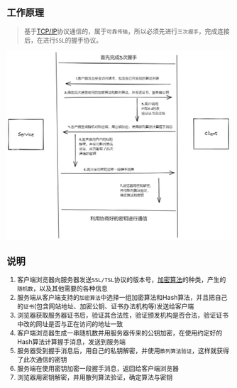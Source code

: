 ## 工作原理
> 基于[TCP/IP](./TCP-IP.md)协议通信的，属于`可靠传输`，所以必须先进行`三次握手`，完成连接后，在进行`SSL`的握手协议。


![HTTPS.png](../img/HTTPS.png)

## 说明
1. 客户端浏览器向服务器发送`SSL/TSL`协议的版本号，[加密算法](./encryption.md)的种类，产生的`随机数`，以及其他需要的各种信息
2. 服务端从客户端支持的`加密算法`中选择一组加密算法和Hash算法，并且把自己的`证书`(包含网站地址、加密公钥、证书办法机构等)发送给客户端
3. 浏览器获取服务器证书后，验证其合法性，验证颁发机构是否合法，验证证书中改的网址是否与正在访问的地址一致
4. 客户端浏览器生成一串随机数并用服务器传来的公钥加密，在使用约定好的Hash算法计算握手消息，发送到服务端
5. 服务器受到握手消息后，用自己的私钥解密，并使用`散列算法验证`，这样就获得了此次通信的密钥
6. 服务端在使用密钥加密一段握手消息，返回给客户端浏览器
7. 浏览器用密钥解密，并用散列算法验证，确定算法与密钥